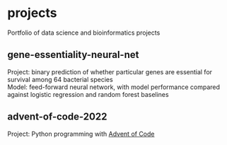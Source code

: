 # projects
Portfolio of data science and bioinformatics projects

## gene-essentiality-neural-net
Project: binary prediction of whether particular genes are essential for survival among 64 bacterial species  
Model: feed-forward neural network, with model performance compared against logistic regression and random forest baselines

## advent-of-code-2022
Project: Python programming with [Advent of Code](https://adventofcode.com/)
